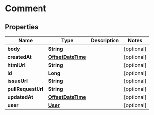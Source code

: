 
# Comment

## Properties
Name | Type | Description | Notes
------------ | ------------- | ------------- | -------------
**body** | **String** |  |  [optional]
**createdAt** | [**OffsetDateTime**](OffsetDateTime.md) |  |  [optional]
**htmlUrl** | **String** |  |  [optional]
**id** | **Long** |  |  [optional]
**issueUrl** | **String** |  |  [optional]
**pullRequestUrl** | **String** |  |  [optional]
**updatedAt** | [**OffsetDateTime**](OffsetDateTime.md) |  |  [optional]
**user** | [**User**](User.md) |  |  [optional]



